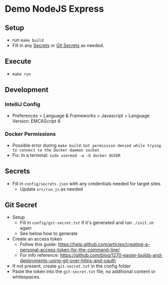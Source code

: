 # Demo NodeJS Express

## Setup
* run `make build`
* Fill in any [Secrets](#secret) or [Git Secrets](#gitsecret) as needed.
    
## Execute
* `make run`

## Development

### IntelliJ Config
* Preferences > Language & Frameworks > Javascript > Language Version: EMCAScript 6

### Docker Permissions
* Possible error during `make build`: `Got permission denied while trying to connect to the Docker daemon socket`
* Fix: In a terminal: `sudo usermod -a -G docker $USER`

## <a name="secret"></a>Secrets
* Fill in `config/secrets.json` with any credentials needed for target sites
    * Update `src/run.js` as needed

## <a name="gitsecret"></a>Git Secret
* Setup
    * Fill in `config/git-secret.txt` if it's generated and run `./init.sh` again
    * See below how to generate
* Create an access token
    * Follow this guide: https://help.github.com/articles/creating-a-personal-access-token-for-the-command-line/
    * For info reference: https://github.com/blog/1270-easier-builds-and-deployments-using-git-over-https-and-oauth
* If not present, create `git-secret.txt` in the config folder 
* Paste the token into the `git-secret.txt` file, no additional content or whitespaces.